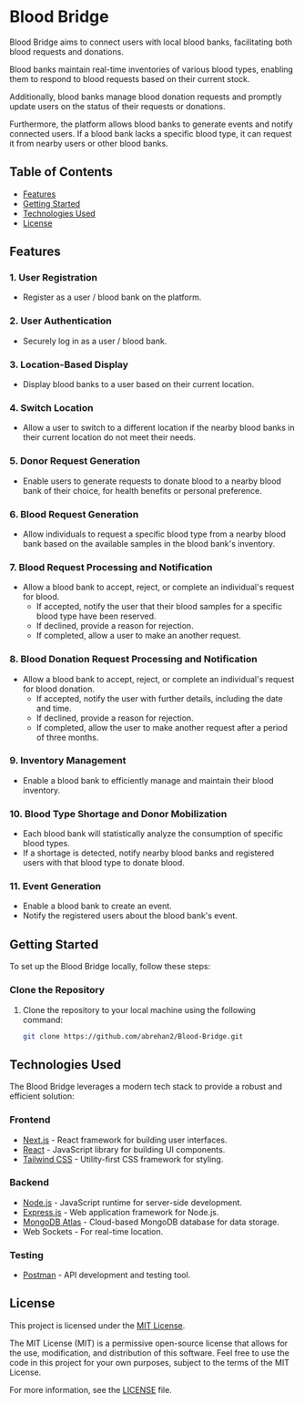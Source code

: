 # Blood Bridge

Blood Bridge aims to connect users with local blood banks, facilitating both blood requests and donations.

Blood banks maintain real-time inventories of various blood types, enabling them to respond to blood requests based on their current stock.

Additionally, blood banks manage blood donation requests and promptly update users on the status of their requests or donations.

Furthermore, the platform allows blood banks to generate events and notify connected users. If a blood bank lacks a specific blood type, it can request it from nearby users or other blood banks.

## Table of Contents

- [Features](#features)
- [Getting Started](#getting-started)
- [Technologies Used](#technologies-used)
- [License](#license)

## Features

### 1. User Registration
   - Register as a user / blood bank on the platform.

### 2. User Authentication
   - Securely log in as a user / blood bank.

### 3. Location-Based Display
   - Display blood banks to a user based on their current location.

### 4. Switch Location
   - Allow a user to switch to a different location if the nearby blood banks in their current location do not meet their needs.

### 5. Donor Request Generation
   - Enable users to generate requests to donate blood to a nearby blood bank of their choice, for health benefits or personal preference.

### 6. Blood Request Generation
   - Allow individuals to request a specific blood type from a nearby blood bank based on the available samples in the blood bank's inventory.

### 7. Blood Request Processing and Notification
   - Allow a blood bank to accept, reject, or complete an individual's request for blood.
     - If accepted, notify the user that their blood samples for a specific blood type have been reserved.
     - If declined, provide a reason for rejection.
     - If completed, allow a user to make an another request.

### 8. Blood Donation Request Processing and Notification
   - Allow a blood bank to accept, reject, or complete an individual's request for blood donation.
     - If accepted, notify the user with further details, including the date and time.
     - If declined, provide a reason for rejection.
     - If completed, allow the user to make another request after a period of three months.

### 9. Inventory Management
   - Enable a blood bank to efficiently manage and maintain their blood inventory.

### 10. Blood Type Shortage and Donor Mobilization
   - Each blood bank will statistically analyze the consumption of specific blood types.
   - If a shortage is detected, notify nearby blood banks and registered users with that blood type to donate blood.

### 11. Event Generation
   - Enable a blood bank to create an event.
   - Notify the registered users about the blood bank's event.

## Getting Started

To set up the Blood Bridge locally, follow these steps:

### Clone the Repository

1. Clone the repository to your local machine using the following command:

   ```bash
   git clone https://github.com/abrehan2/Blood-Bridge.git
   ```

## Technologies Used

The Blood Bridge leverages a modern tech stack to provide a robust and efficient solution:

### Frontend

- [Next.js](https://nextjs.org/) - React framework for building user interfaces.
- [React](https://reactjs.org/) - JavaScript library for building UI components.
- [Tailwind CSS](https://tailwindcss.com/) - Utility-first CSS framework for styling.

### Backend

- [Node.js](https://nodejs.org/) - JavaScript runtime for server-side development.
- [Express.js](https://expressjs.com/) - Web application framework for Node.js.
- [MongoDB Atlas](https://www.mongodb.com/cloud/atlas) - Cloud-based MongoDB database for data storage.
- Web Sockets - For real-time location.

### Testing

- [Postman](https://www.postman.com/) - API development and testing tool.

## License

This project is licensed under the [MIT License](LICENSE).

The MIT License (MIT) is a permissive open-source license that allows for the use, modification, and distribution of this software. Feel free to use the code in this project for your own purposes, subject to the terms of the MIT License.

For more information, see the [LICENSE](LICENSE) file.
